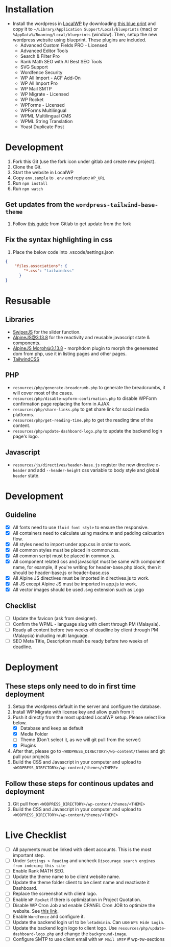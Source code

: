 # Installation

- Install the wordpress in [LocalWP](https://localwp.com/) by downloading [this blue print](https://drive.google.com/drive/folders/1yBcV8aBw4QXZFc_x7LEvuW0ANoUlQ5Rc?usp=sharing) and copy it to `~/Library/Application Support/Local/blueprints` (mac) or `%AppData%/Roaming/Local/blueprints` (window). Then, setup the new wordpress website using blueprint. These plugins are included.
  - Advanced Custom Fields PRO - Licensed
  - Advanced Editor Tools 
  - Search & Filter Pro
  - Rank Math SEO with AI Best SEO Tools
  - SVG Support
  - Wordfence Security
  - WP All Import - ACF Add-On
  - WP All Import Pro
  - WP Mail SMTP
  - WP Migrate - Licensed
  - WP Rocket
  - WPForms - Licensed
  - WPForms Multilingual
  - WPML Multilingual CMS
  - WPML String Translation
  - Yoast Duplicate Post

# Development 

1. Fork this Git (use the fork icon under gitlab and create new project).
2. Clone the Git.
3. Start the website in LocalWP
4. Copy `env.sample` to `.env` and replace `WP_URL` 
5. Run `npm install`
6. Run `npm watch`

## Get updates from the `wordpress-tailwind-base-theme` 
1. Follow [this guide](https://docs.gitlab.com/ee/user/project/repository/forking_workflow.html#from-the-command-line) from Gitlab to get update from the fork

## Fix the syntax highlighting in css
1. Place the below code into .vscode/settings.json
```json
{
    "files.associations": {
        "*.css": "tailwindcss"
      }
}
```

# Resusable 

## Libraries
- [SwiperJS](https://swiperjs.com/) for the slider function.
- [AlpineJS@3.13.8](https://alpinejs.dev/) for the reactivity and reusable javascript state & components. 
- [AlpineJS Morph@3.13.8](https://alpinejs.dev/plugins/morph) - morphdom plugin to morph the genereated dom from php, use it in listing pages and other pages.
- [TailwindCSS](tailwindcss.com) 


## PHP 
- `resources/php/generate-breadcrumb.php` to generate the breadcrumbs, it will cover most of the cases.
- `resources/php/disable-wpform-confirmation.php` to disable WPForm confirmation page replacing the form in AJAX.
- `resources/php/share-links.php` to get share link for social media platforms. 
- `resources/php/get-reading-time.php` to get the reading time of the content.
- `resources/php/update-dashboard-logo.php` to update the backend login page's logo.

## Javascript
- `resources/js/directives/header-base.js` register the new directive `x-header` and add `--header-height` css variable to body style and global `header` state. 

# Development 

## Guideline

- [x] All fonts need to use `fluid font style` to ensure the responsive.
- [x] All containers need to calculate using maximum and padding calcuation flow. 
- [x] All styles need to import under app.css in order to work.
- [x] All common styles must be placed in common.css.
- [x] All common script must be placed in common.js.
- [x] All component related css and javascript must be same with component name, for example, if you're writing for header-base.php block, then it should be header-base.js or header-base.css
- [x] All Alpine JS directives must be imported in directives.js to work. 
- [x] All JS except Alpine JS must be imported in app.js to work.
- [x] All vector images should be used .svg extension such as Logo

## Checklist 

- [ ] Update the favicon (ask from designer).
- [ ] Confirm the WPML - language slug with client through PM (Malaysia). 
- [ ] Ready all content before two weeks of deadline by client through PM (Malaysia) including multi language.
- [ ] SEO Meta Title, Description mush be ready before two weeks of deadline.

# Deployment 

## These steps only need to do in first time deployment

1. Setup the wordpress default in the server and configure the database.
2. Install WP Migrate with license key and allow push from it 
3. Push it directly from the most updated LocalWP setup. Please select like below.
   - [x] Database and keep as default
   - [x] Media Folder
   - [ ] Theme (Don't select it, as we will git pull from the server)
   - [x] Plugins
4. After that, please go to `<WODPRESS_DIRECTORY>/wp-content/themes` and git pull your projects
5. Build the CSS and Javascript in your computer and upload to `<WODPRESS_DIRECTORY>/wp-content/themes/<THEME>` 

## Follow these steps for continous updates and deployment 

1. Git pull from `<WODPRESS_DIRECTORY>/wp-content/themes/<THEME>` 
2. Build the CSS and Javascript in your computer and upload to `<WODPRESS_DIRECTORY>/wp-content/themes/<THEME>` 

# Live Checklist

- [ ] All payments must be linked with client accounts. This is the most important step.
- [ ] Under `Settings > Reading` and uncheck `Discourage search engines from indexing this site` 
- [ ] Enable Rank MATH SEO.
- [ ] Update the theme name to be client website name.
- [ ] Update the theme folder client to be client name and reactivate it Dashboard.
- [ ] Replace the screenshot with client logo.
- [ ] Enable `WP Rocket` if there is optimization in Project Quotation.
- [ ] Disable WP Cron Job and enable CPANEL Cron JOB to optimize the website. See [this link](https://support.cpanel.net/hc/en-us/articles/10687844130199-How-to-replace-wp-cron-with-cron-job-without-WP-Toolkit). 
- [ ] Enable `Wordfence` and configure it. 
- [ ] Update the backend login url to be `letadminin`. Can use `WPS Hide Login`. 
- [ ] Update the backend login logo to client logo. Use `resources/php/update-dashboard-logo.php` and change the `background-image`.
- [ ] Configure SMTP to use client email with `WP Mail SMTP` # wp-tw-sections
